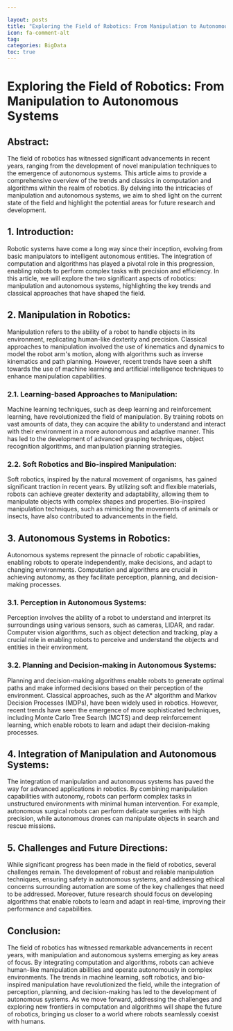 ```yaml
---

layout: posts
title: "Exploring the Field of Robotics: From Manipulation to Autonomous Systems"
icon: fa-comment-alt
tag:      
categories: BigData
toc: true
---
```




# Exploring the Field of Robotics: From Manipulation to Autonomous Systems

## Abstract:
The field of robotics has witnessed significant advancements in recent years, ranging from the development of novel manipulation techniques to the emergence of autonomous systems. This article aims to provide a comprehensive overview of the trends and classics in computation and algorithms within the realm of robotics. By delving into the intricacies of manipulation and autonomous systems, we aim to shed light on the current state of the field and highlight the potential areas for future research and development.

## 1. Introduction:
Robotic systems have come a long way since their inception, evolving from basic manipulators to intelligent autonomous entities. The integration of computation and algorithms has played a pivotal role in this progression, enabling robots to perform complex tasks with precision and efficiency. In this article, we will explore the two significant aspects of robotics: manipulation and autonomous systems, highlighting the key trends and classical approaches that have shaped the field.

## 2. Manipulation in Robotics:
Manipulation refers to the ability of a robot to handle objects in its environment, replicating human-like dexterity and precision. Classical approaches to manipulation involved the use of kinematics and dynamics to model the robot arm's motion, along with algorithms such as inverse kinematics and path planning. However, recent trends have seen a shift towards the use of machine learning and artificial intelligence techniques to enhance manipulation capabilities.

### 2.1. Learning-based Approaches to Manipulation:
Machine learning techniques, such as deep learning and reinforcement learning, have revolutionized the field of manipulation. By training robots on vast amounts of data, they can acquire the ability to understand and interact with their environment in a more autonomous and adaptive manner. This has led to the development of advanced grasping techniques, object recognition algorithms, and manipulation planning strategies.

### 2.2. Soft Robotics and Bio-inspired Manipulation:
Soft robotics, inspired by the natural movement of organisms, has gained significant traction in recent years. By utilizing soft and flexible materials, robots can achieve greater dexterity and adaptability, allowing them to manipulate objects with complex shapes and properties. Bio-inspired manipulation techniques, such as mimicking the movements of animals or insects, have also contributed to advancements in the field.

## 3. Autonomous Systems in Robotics:
Autonomous systems represent the pinnacle of robotic capabilities, enabling robots to operate independently, make decisions, and adapt to changing environments. Computation and algorithms are crucial in achieving autonomy, as they facilitate perception, planning, and decision-making processes.

### 3.1. Perception in Autonomous Systems:
Perception involves the ability of a robot to understand and interpret its surroundings using various sensors, such as cameras, LIDAR, and radar. Computer vision algorithms, such as object detection and tracking, play a crucial role in enabling robots to perceive and understand the objects and entities in their environment.

### 3.2. Planning and Decision-making in Autonomous Systems:
Planning and decision-making algorithms enable robots to generate optimal paths and make informed decisions based on their perception of the environment. Classical approaches, such as the A* algorithm and Markov Decision Processes (MDPs), have been widely used in robotics. However, recent trends have seen the emergence of more sophisticated techniques, including Monte Carlo Tree Search (MCTS) and deep reinforcement learning, which enable robots to learn and adapt their decision-making processes.

## 4. Integration of Manipulation and Autonomous Systems:
The integration of manipulation and autonomous systems has paved the way for advanced applications in robotics. By combining manipulation capabilities with autonomy, robots can perform complex tasks in unstructured environments with minimal human intervention. For example, autonomous surgical robots can perform delicate surgeries with high precision, while autonomous drones can manipulate objects in search and rescue missions.

## 5. Challenges and Future Directions:
While significant progress has been made in the field of robotics, several challenges remain. The development of robust and reliable manipulation techniques, ensuring safety in autonomous systems, and addressing ethical concerns surrounding automation are some of the key challenges that need to be addressed. Moreover, future research should focus on developing algorithms that enable robots to learn and adapt in real-time, improving their performance and capabilities.

## Conclusion:
The field of robotics has witnessed remarkable advancements in recent years, with manipulation and autonomous systems emerging as key areas of focus. By integrating computation and algorithms, robots can achieve human-like manipulation abilities and operate autonomously in complex environments. The trends in machine learning, soft robotics, and bio-inspired manipulation have revolutionized the field, while the integration of perception, planning, and decision-making has led to the development of autonomous systems. As we move forward, addressing the challenges and exploring new frontiers in computation and algorithms will shape the future of robotics, bringing us closer to a world where robots seamlessly coexist with humans.